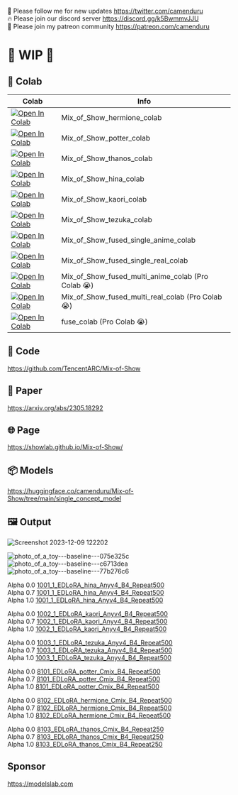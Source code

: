 🐣 Please follow me for new updates https://twitter.com/camenduru <br />
🔥 Please join our discord server https://discord.gg/k5BwmmvJJU <br />
🥳 Please join my patreon community https://patreon.com/camenduru <br />

# 🚦 WIP 🚦

## 🦒 Colab

| Colab | Info
| --- | --- |
[![Open In Colab](https://colab.research.google.com/assets/colab-badge.svg)](https://colab.research.google.com/github/camenduru/Mix-of-Show-colab/blob/main/Mix_of_Show_hermione_colab.ipynb) | Mix_of_Show_hermione_colab
[![Open In Colab](https://colab.research.google.com/assets/colab-badge.svg)](https://colab.research.google.com/github/camenduru/Mix-of-Show-colab/blob/main/Mix_of_Show_potter_colab.ipynb) | Mix_of_Show_potter_colab
[![Open In Colab](https://colab.research.google.com/assets/colab-badge.svg)](https://colab.research.google.com/github/camenduru/Mix-of-Show-colab/blob/main/Mix_of_Show_thanos_colab.ipynb) | Mix_of_Show_thanos_colab
[![Open In Colab](https://colab.research.google.com/assets/colab-badge.svg)](https://colab.research.google.com/github/camenduru/Mix-of-Show-colab/blob/main/Mix_of_Show_hina_colab.ipynb) | Mix_of_Show_hina_colab
[![Open In Colab](https://colab.research.google.com/assets/colab-badge.svg)](https://colab.research.google.com/github/camenduru/Mix-of-Show-colab/blob/main/Mix_of_Show_kaori_colab.ipynb) | Mix_of_Show_kaori_colab
[![Open In Colab](https://colab.research.google.com/assets/colab-badge.svg)](https://colab.research.google.com/github/camenduru/Mix-of-Show-colab/blob/main/Mix_of_Show_tezuka_colab.ipynb) | Mix_of_Show_tezuka_colab
[![Open In Colab](https://colab.research.google.com/assets/colab-badge.svg)](https://colab.research.google.com/github/camenduru/Mix-of-Show-colab/blob/main/Mix_of_Show_fused_single_anime_colab.ipynb) | Mix_of_Show_fused_single_anime_colab
[![Open In Colab](https://colab.research.google.com/assets/colab-badge.svg)](https://colab.research.google.com/github/camenduru/Mix-of-Show-colab/blob/main/Mix_of_Show_fused_single_real_colab.ipynb) | Mix_of_Show_fused_single_real_colab
[![Open In Colab](https://colab.research.google.com/assets/colab-badge.svg)](https://colab.research.google.com/github/camenduru/Mix-of-Show-colab/blob/main/Mix_of_Show_fused_multi_anime_colab.ipynb) | Mix_of_Show_fused_multi_anime_colab (Pro Colab 😭)
[![Open In Colab](https://colab.research.google.com/assets/colab-badge.svg)](https://colab.research.google.com/github/camenduru/Mix-of-Show-colab/blob/main/Mix_of_Show_fused_multi_real_colab.ipynb) | Mix_of_Show_fused_multi_real_colab (Pro Colab 😭)
[![Open In Colab](https://colab.research.google.com/assets/colab-badge.svg)](https://colab.research.google.com/github/camenduru/Mix-of-Show-colab/blob/main/fuse_colab.ipynb) | fuse_colab (Pro Colab 😭)

## 🧬 Code
https://github.com/TencentARC/Mix-of-Show

## 📄 Paper
https://arxiv.org/abs/2305.18292

## 🌐 Page
https://showlab.github.io/Mix-of-Show/

## 📦 Models
https://huggingface.co/camenduru/Mix-of-Show/tree/main/single_concept_model

## 🖼 Output
![Screenshot 2023-12-09 122202](https://github.com/camenduru/Mix-of-Show-colab/assets/54370274/b7a94fde-3aae-4444-acb5-c1d6ae0eb0ae) <br />

![photo_of_a_toy---baseline---075e325c](https://github.com/camenduru/Mix-of-Show-colab/assets/54370274/625c6092-2a5a-4f9f-87cd-198d7c95f297) <br />
![photo_of_a_toy---baseline---c6713dea](https://github.com/camenduru/Mix-of-Show-colab/assets/54370274/e2044923-bba1-4d63-8d61-0a77175bbe9a) <br />
![photo_of_a_toy---baseline---77b276c6](https://github.com/camenduru/Mix-of-Show-colab/assets/54370274/5d4fc8aa-cba1-493c-93b3-4b1bc2e365b2) <br />

Alpha 0.0 [1001_1_EDLoRA_hina_Anyv4_B4_Repeat500](https://huggingface.co/camenduru/Mix-of-Show/blob/main/single_concept_model/1001_1_EDLoRA_hina_Anyv4_B4_Repeat500/visualization/PromptDataset/G_7.5_S_50---Iters-latest_Alpha-0.jpg) <br />
Alpha 0.7 [1001_1_EDLoRA_hina_Anyv4_B4_Repeat500](https://huggingface.co/camenduru/Mix-of-Show/blob/main/single_concept_model/1001_1_EDLoRA_hina_Anyv4_B4_Repeat500/visualization/PromptDataset/G_7.5_S_50---Iters-latest_Alpha-0.7.jpg) <br />
Alpha 1.0 [1001_1_EDLoRA_hina_Anyv4_B4_Repeat500](https://huggingface.co/camenduru/Mix-of-Show/blob/main/single_concept_model/1001_1_EDLoRA_hina_Anyv4_B4_Repeat500/visualization/PromptDataset/G_7.5_S_50---Iters-latest_Alpha-1.0.jpg) <br />

Alpha 0.0 [1002_1_EDLoRA_kaori_Anyv4_B4_Repeat500](https://huggingface.co/camenduru/Mix-of-Show/blob/main/single_concept_model/1002_1_EDLoRA_kaori_Anyv4_B4_Repeat500/visualization/PromptDataset/G_7.5_S_50---Iters-latest_Alpha-0.jpg) <br />
Alpha 0.7 [1002_1_EDLoRA_kaori_Anyv4_B4_Repeat500](https://huggingface.co/camenduru/Mix-of-Show/blob/main/single_concept_model/1002_1_EDLoRA_kaori_Anyv4_B4_Repeat500/visualization/PromptDataset/G_7.5_S_50---Iters-latest_Alpha-0.7.jpg) <br />
Alpha 1.0 [1002_1_EDLoRA_kaori_Anyv4_B4_Repeat500](https://huggingface.co/camenduru/Mix-of-Show/blob/main/single_concept_model/1002_1_EDLoRA_kaori_Anyv4_B4_Repeat500/visualization/PromptDataset/G_7.5_S_50---Iters-latest_Alpha-1.0.jpg) <br />

Alpha 0.0 [1003_1_EDLoRA_tezuka_Anyv4_B4_Repeat500](https://huggingface.co/camenduru/Mix-of-Show/blob/main/single_concept_model/1003_1_EDLoRA_tezuka_Anyv4_B4_Repeat500/visualization/PromptDataset/G_7.5_S_50---Iters-latest_Alpha-0.jpg) <br />
Alpha 0.7 [1003_1_EDLoRA_tezuka_Anyv4_B4_Repeat500](https://huggingface.co/camenduru/Mix-of-Show/blob/main/single_concept_model/1003_1_EDLoRA_tezuka_Anyv4_B4_Repeat500/visualization/PromptDataset/G_7.5_S_50---Iters-latest_Alpha-0.7.jpg) <br />
Alpha 1.0 [1003_1_EDLoRA_tezuka_Anyv4_B4_Repeat500](https://huggingface.co/camenduru/Mix-of-Show/blob/main/single_concept_model/1003_1_EDLoRA_tezuka_Anyv4_B4_Repeat500/visualization/PromptDataset/G_7.5_S_50---Iters-latest_Alpha-1.0.jpg) <br />

Alpha 0.0 [8101_EDLoRA_potter_Cmix_B4_Repeat500](https://huggingface.co/camenduru/Mix-of-Show/blob/main/single_concept_model/8101_EDLoRA_potter_Cmix_B4_Repeat500/visualization/PromptDataset/G_7.5_S_50---Iters-latest_Alpha-0.jpg) <br />
Alpha 0.7 [8101_EDLoRA_potter_Cmix_B4_Repeat500](https://huggingface.co/camenduru/Mix-of-Show/blob/main/single_concept_model/8101_EDLoRA_potter_Cmix_B4_Repeat500/visualization/PromptDataset/G_7.5_S_50---Iters-latest_Alpha-0.7.jpg) <br />
Alpha 1.0 [8101_EDLoRA_potter_Cmix_B4_Repeat500](https://huggingface.co/camenduru/Mix-of-Show/blob/main/single_concept_model/8101_EDLoRA_potter_Cmix_B4_Repeat500/visualization/PromptDataset/G_7.5_S_50---Iters-latest_Alpha-1.0.jpg) <br />

Alpha 0.0 [8102_EDLoRA_hermione_Cmix_B4_Repeat500](https://huggingface.co/camenduru/Mix-of-Show/blob/main/single_concept_model/8102_EDLoRA_hermione_Cmix_B4_Repeat500/visualization/PromptDataset/G_7.5_S_50---Iters-latest_Alpha-0.jpg) <br />
Alpha 0.7 [8102_EDLoRA_hermione_Cmix_B4_Repeat500](https://huggingface.co/camenduru/Mix-of-Show/blob/main/single_concept_model/8102_EDLoRA_hermione_Cmix_B4_Repeat500/visualization/PromptDataset/G_7.5_S_50---Iters-latest_Alpha-0.7.jpg) <br />
Alpha 1.0 [8102_EDLoRA_hermione_Cmix_B4_Repeat500](https://huggingface.co/camenduru/Mix-of-Show/blob/main/single_concept_model/8102_EDLoRA_hermione_Cmix_B4_Repeat500/visualization/PromptDataset/G_7.5_S_50---Iters-latest_Alpha-1.0.jpg) <br />

Alpha 0.0 [8103_EDLoRA_thanos_Cmix_B4_Repeat250](https://huggingface.co/camenduru/Mix-of-Show/blob/main/single_concept_model/8103_EDLoRA_thanos_Cmix_B4_Repeat250/visualization/PromptDataset/G_7.5_S_50---Iters-latest_Alpha-0.jpg) <br />
Alpha 0.7 [8103_EDLoRA_thanos_Cmix_B4_Repeat250](https://huggingface.co/camenduru/Mix-of-Show/blob/main/single_concept_model/8103_EDLoRA_thanos_Cmix_B4_Repeat250/visualization/PromptDataset/G_7.5_S_50---Iters-latest_Alpha-0.7.jpg) <br />
Alpha 1.0 [8103_EDLoRA_thanos_Cmix_B4_Repeat250](https://huggingface.co/camenduru/Mix-of-Show/blob/main/single_concept_model/8103_EDLoRA_thanos_Cmix_B4_Repeat250/visualization/PromptDataset/G_7.5_S_50---Iters-latest_Alpha-1.0.jpg) <br />

## Sponsor
https://modelslab.com
